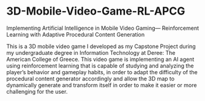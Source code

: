 # 3D-Mobile-Video-Game-RL-APCG
Implementing Artificial Intelligence in Mobile Video Gaming— Reinforcement Learning with Adaptive Procedural Content Generation

This is a 3D mobile video game I developed as my Capstone Project during my undergraduate degree in Information Technology at Deree: The American College of Greece. This video game is implementing an AI agent using reinforcement learning that is capable of studying and analyzing the player’s behavior and gameplay habits, in order to adapt the difficulty of the procedural content generator accordingly and allow the 3D map to dynamically generate and transform itself in order to make it easier or more challenging for the user.
